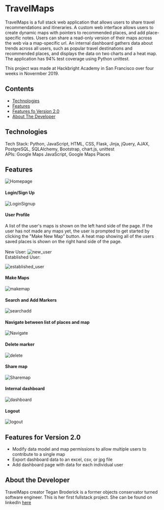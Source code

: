 # TravelMaps

TravelMaps is a full stack web application that allows users to share travel recommendations and itineraries. A custom web interface allows users to create dynamic maps with pointers to recommended places, and add place-specific notes. Users can share a read-only version of their maps across the web via a map-specific url. An internal dashboard gathers data about trends across all users, such as popular travel destinations and recommended places, and displays the data on two charts and a heat map. The application has 94% test coverage using Python unittest.

This project was made at Hackbright Academy in San Francisco over four weeks in Novermber 2019.

## Contents
* [Technologies](#techstack)
* [Features](#features)
* [Features fo Version 2.0](#futurefeatures)
* [About The Developer](#aboutme)

## <a name="techstack"></a>Technologies
Tech Stack: Python, JavaScript, HTML, CSS, Flask, Jinja, jQuery, AJAX, PostgreSQL, SQLAlchemy, Bootstrap, chart.js, unittest <br>
APIs: Google Maps JavaScript, Google Maps Places

## <a name="features"></a>Features
![Homepage](https://raw.githubusercontent.com/teganbroderick/Travelmaps/master/static/img/homepage.png)
<br>

#### Login/Sign Up <br>
![LoginSignup](http://g.recordit.co/FuYclCOszT.gif)
<br>

#### User Profile
A list of the user's maps is shown on the left hand side of the page. If the user has not made any maps yet, the user is prompted to get started by clicking the "Make New Map" button. A heat map showing all of the users saved places is shown on the right hand side of the page. <br><br>
New User:
![new_user](https://raw.githubusercontent.com/teganbroderick/Travelmaps/master/static/img/profilepage%20new%20user.png)
<br>
Established User:

![established_user](https://raw.githubusercontent.com/teganbroderick/Travelmaps/master/static/img/profilepage%20established%20user.png)

#### Make Maps
![makemap](http://g.recordit.co/qAINFJZ0EU.gif)

#### Search and Add Markers<br>
![searchadd](http://g.recordit.co/OsBy6elYqV.gif)
<br>

#### Navigate between list of places and map
![Navigate](https://raw.githubusercontent.com/teganbroderick/Travelmaps/master/static/img/navigate_map.gif)
<br>

#### Delete marker
![delete](http://g.recordit.co/eU0KwYCyjT.gif)
<br>

#### Share map
![Sharemap](http://g.recordit.co/smsTbVuSLX.gif)
<br>

#### Internal dashboard
![dashboard](http://g.recordit.co/94r05mFXjE.gif)

#### Logout
![logout](http://g.recordit.co/LCD2U9oerM.gif)
<br>
## <a name="futurefeatures"></a>Features for Version 2.0
* Modify data model and map permissions to allow multiple users to contribute to a single map
* Export dashboard data to an excel, csv, or jpg file
* Add dashboard page with data for each individual user

## <a name="aboutme"></a>About the Developer
TravelMaps creator Tegan Broderick is a former objects conservator turned software engineer. This is her first fullstack project. She can be found on linkedIn <a href="https://www.linkedin.com/in/teganbroderick/ ">here</a>
